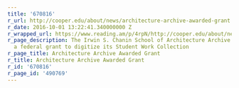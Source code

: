 ```yaml
---
title: '670816'
r_url: http://cooper.edu/about/news/architecture-archive-awarded-grant
r_date: 2016-10-01 13:22:41.340000000 Z
r_wrapped_url: https://www.reading.am/p/4rpN/http://cooper.edu/about/news/architecture-archive-awarded-grant
r_page_description: The Irwin S. Chanin School of Architecture Archive was awarded
  a federal grant to digitize its Student Work Collection
r_page_title: Architecture Archive Awarded Grant
r_title: Architecture Archive Awarded Grant
r_id: '670816'
r_page_id: '490769'
---
```


